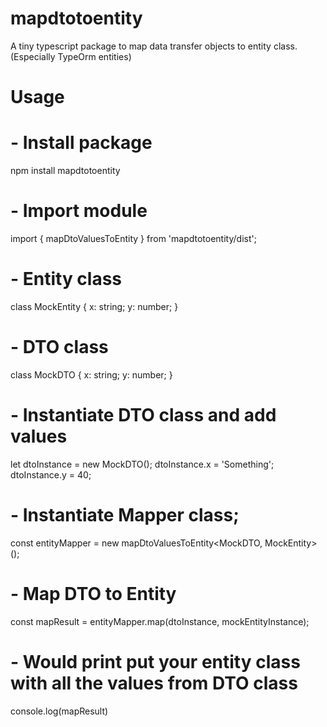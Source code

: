 # mapdtotoentity
A tiny typescript package to map data transfer objects to entity class. (Especially TypeOrm entities)


# Usage

# - Install package 
npm install mapdtotoentity


# - Import module
import { mapDtoValuesToEntity } from 'mapdtotoentity/dist';


# - Entity class
class MockEntity {
  x: string;
  y: number;
}


# - DTO class
class MockDTO {
  x: string;
  y: number;
}


# - Instantiate DTO class and add values
let dtoInstance = new MockDTO();
dtoInstance.x = 'Something';
dtoInstance.y = 40;

# - Instantiate Mapper class;
const entityMapper = new mapDtoValuesToEntity<MockDTO, MockEntity>();

# - Map DTO to Entity
const mapResult = entityMapper.map(dtoInstance, mockEntityInstance);

# - Would print put your entity class with all the values from DTO class
console.log(mapResult) 
